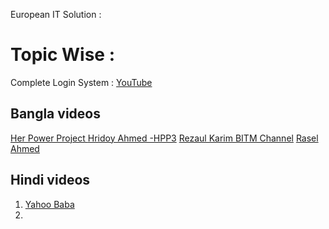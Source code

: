 European IT Solution : [](https://www.youtube.com/playlist?list=PLCVF4bdGz2k-Y15SzHHk5p7z_Jq3K-MmY)

# Topic Wise : 
Complete Login System : [](https://www.youtube.com/watch?v=fn8srtQrdJw&list=PLNO-iPE5zs68A3YGdAFWLJarldBifwb9P)
[YouTube](https://www.youtube.com/watch?v=l1Iv3ywUh9A&list=PLAVkjMeZQ2J10W7kI5AD_ymLUwO4sLZEq&index=1)


## Bangla videos
[Her Power  Project ](https://www.youtube.com/@HerPowerProject_DoICT/playlists)
[Hridoy Ahmed -HPP3](https://www.youtube.com/@devhridoyahmed/playlists)
[Rezaul Karim ](https://www.youtube.com/@RezaulKarim-hh4nr/playlists)
[BITM Channel](https://www.youtube.com/watch?v=tIGqdxqopho&list=PLU5Krtm2RILkyNNNhlPOEENFXD7QJYKA-)
[Rasel Ahmed](https://www.youtube.com/@raselahmed7/playlists)



## Hindi videos
1. [Yahoo Baba](https://www.youtube.com/@YahooBaba/playlists)
2. 


